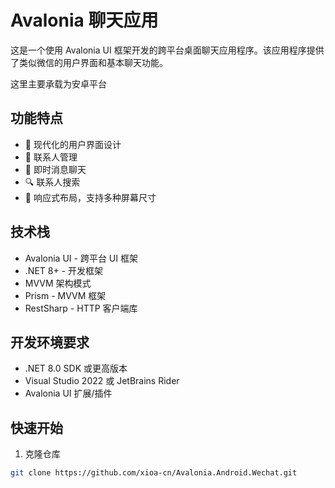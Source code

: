 # Avalonia 聊天应用

这是一个使用 Avalonia UI 框架开发的跨平台桌面聊天应用程序。该应用程序提供了类似微信的用户界面和基本聊天功能。

这里主要承载为安卓平台

## 功能特点

- 📱 现代化的用户界面设计
- 👥 联系人管理
- 💬 即时消息聊天
- 🔍 联系人搜索
- 📱 响应式布局，支持多种屏幕尺寸

## 技术栈

- Avalonia UI - 跨平台 UI 框架
- .NET 8+ - 开发框架
- MVVM 架构模式
- Prism - MVVM 框架
- RestSharp - HTTP 客户端库

## 开发环境要求

- .NET 8.0 SDK 或更高版本
- Visual Studio 2022 或 JetBrains Rider
- Avalonia UI 扩展/插件

## 快速开始

1. 克隆仓库
```bash
git clone https://github.com/xioa-cn/Avalonia.Android.Wechat.git